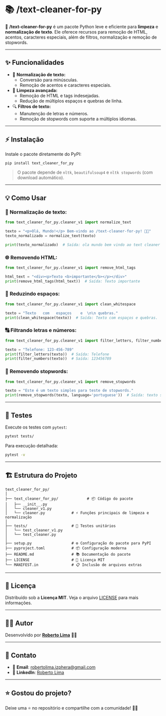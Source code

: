 # 📚 **/text-cleaner-for-py**

🧹 **/text-cleaner-for-py** é um pacote Python leve e eficiente para **limpeza** e **normalização de texto**. Ele oferece recursos para remoção de HTML, acentos, caracteres especiais, além de filtros, normalização e remoção de stopwords.

---

## ✨ **Funcionalidades**
- 🔡 **Normalização de texto:**
  - Conversão para minúsculas.
  - Remoção de acentos e caracteres especiais.
- 🧹 **Limpeza avançada:**
  - Remoção de HTML e tags indesejadas.
  - Redução de múltiplos espaços e quebras de linha.
- 🔍 **Filtros de texto:**
  - Manutenção de letras e números.
  - Remoção de stopwords com suporte a múltiplos idiomas.

---

## ⚡ **Instalação**

Instale o pacote diretamente do PyPI:

```bash
pip install text_cleaner_for_py
```

> O pacote depende de `nltk`, `beautifulsoup4` e `nltk stopwords` (com download automático).

---

## 💡 **Como Usar**

### 🔡 **Normalização de texto:**
```python
from text_cleaner_for_py.cleaner_v1 import normalize_text

texto = "<p>Olá, Mundo!</p> Bem-vindo ao /text-cleaner-for-py! 🧹✨"
texto_normalizado = normalize_text(texto)

print(texto_normalizado)  # Saída: ola mundo bem vindo ao text cleaner for py
```

### 🌐 **Removendo HTML:**
```python
from text_cleaner_for_py.cleaner_v1 import remove_html_tags

html_text = "<div><p>Texto <b>importante</b></p></div>"
print(remove_html_tags(html_text))  # Saída: Texto importante
```

### 🧹 **Reduzindo espaços:**
```python
from text_cleaner_for_py.cleaner_v1 import clean_whitespace

texto = "Texto   com   espaços    e  \n\n quebras."
print(clean_whitespace(texto))  # Saída: Texto com espaços e quebras.
```

### 🔠 **Filtrando letras e números:**
```python
from text_cleaner_for_py.cleaner_v1 import filter_letters, filter_numbers

texto = "Telefone: 123-456-789"
print(filter_letters(texto))  # Saída: Telefone
print(filter_numbers(texto))  # Saída: 123456789
```

### 📝 **Removendo stopwords:**
```python
from text_cleaner_for_py.cleaner_v1 import remove_stopwords

texto = "Este é um texto simples para teste de stopwords."
print(remove_stopwords(texto, language='portuguese'))  # Saída: texto simples teste stopwords.
```

---

## 🧪 **Testes**

Execute os testes com `pytest`:

```bash
pytest tests/
```

Para execução detalhada:
```bash
pytest -v
```

---

## 🏗 **Estrutura do Projeto**

```
text_cleaner_for_py/
│
├── text_cleaner_for_py/             # 📦 Código do pacote
│   ├── __init__.py
│   └── cleaner_v1.py  
│   └── cleaner.py            # ⚡ Funções principais de limpeza e normalização
│
├── tests/                    # 🧪 Testes unitários
│   └── test_cleaner_v1.py
│   └── test_cleaner.py
│
├── setup.py                  # ⚙️ Configuração do pacote para PyPI
├── pyproject.toml            # 📦 Configuração moderna
├── README.md                 # 📚 Documentação do pacote
├── LICENSE                   # 📜 Licença MIT
└── MANIFEST.in               # 📋 Inclusão de arquivos extras
```

---

## 📝 **Licença**

Distribuído sob a **Licença MIT**. Veja o arquivo [LICENSE](LICENSE) para mais informações.

---

## 👨‍💻 **Autor**

Desenvolvido por **[Roberto Lima](https://robertolima-developer.vercel.app/)** 🚀✨

---

## 💬 **Contato**

- 📧 **Email**: robertolima.izphera@gmail.com
- 💼 **LinkedIn**: [Roberto Lima](https://www.linkedin.com/in/roberto-lima-01/)

---

## ⭐ **Gostou do projeto?**

Deixe uma ⭐ no repositório e compartilhe com a comunidade! 🚀✨
